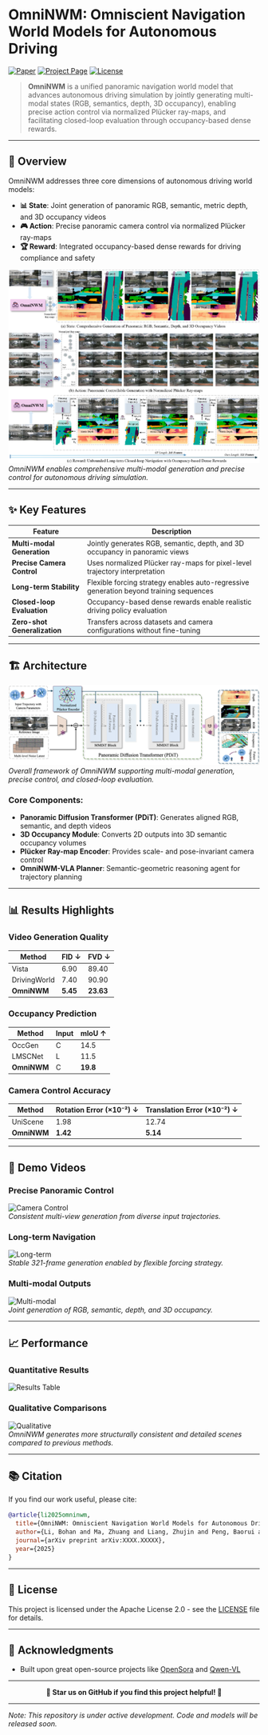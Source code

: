 # OmniNWM: Omniscient Navigation World Models for Autonomous Driving

[![Paper](https://img.shields.io/badge/Paper-Arxiv-red)](https://github.com/Arlo0o/OmniNWM)
[![Project Page](https://img.shields.io/badge/Project-Page-green)](https://github.com/Arlo0o/OmniNWM)
[![License](https://img.shields.io/badge/License-Apache%202.0-orange)](LICENSE)

> **OmniNWM** is a unified panoramic navigation world model that advances autonomous driving simulation by jointly generating multi-modal states (RGB, semantics, depth, 3D occupancy), enabling precise action control via normalized Plücker ray-maps, and facilitating closed-loop evaluation through occupancy-based dense rewards.

---

## 🎯 Overview

OmniNWM addresses three core dimensions of autonomous driving world models:

- **📊 State**: Joint generation of panoramic RGB, semantic, metric depth, and 3D occupancy videos
- **🎮 Action**: Precise panoramic camera control via normalized Plücker ray-maps
- **🏆 Reward**: Integrated occupancy-based dense rewards for driving compliance and safety

![Teaser](assets/teaser.png)  
*OmniNWM enables comprehensive multi-modal generation and precise control for autonomous driving simulation.*

---

## ✨ Key Features

| Feature | Description |
|---------|-------------|
| **Multi-modal Generation** | Jointly generates RGB, semantic, depth, and 3D occupancy in panoramic views |
| **Precise Camera Control** | Uses normalized Plücker ray-maps for pixel-level trajectory interpretation |
| **Long-term Stability** | Flexible forcing strategy enables auto-regressive generation beyond training sequences |
| **Closed-loop Evaluation** | Occupancy-based dense rewards enable realistic driving policy evaluation |
| **Zero-shot Generalization** | Transfers across datasets and camera configurations without fine-tuning |

---

## 🏗️ Architecture

![Architecture](assets/architecture.png)  
*Overall framework of OmniNWM supporting multi-modal generation, precise control, and closed-loop evaluation.*

### Core Components:
- **Panoramic Diffusion Transformer (PDiT)**: Generates aligned RGB, semantic, and depth videos
- **3D Occupancy Module**: Converts 2D outputs into 3D semantic occupancy volumes
- **Plücker Ray-map Encoder**: Provides scale- and pose-invariant camera control
- **OmniNWM-VLA Planner**: Semantic-geometric reasoning agent for trajectory planning

---

## 📊 Results Highlights

### Video Generation Quality
| Method | FID ↓ | FVD ↓ |
|--------|-------|-------|
| Vista | 6.90 | 89.40 |
| DrivingWorld | 7.40 | 90.90 |
| **OmniNWM** | **5.45** | **23.63** |

### Occupancy Prediction
| Method | Input | mIoU ↑ |
|--------|-------|--------|
| OccGen | C | 14.5 |
| LMSCNet | L | 11.5 |
| **OmniNWM** | C | **19.8** |

### Camera Control Accuracy
| Method | Rotation Error (×10⁻²) ↓ | Translation Error (×10⁻²) ↓ |
|--------|--------------------------|----------------------------|
| UniScene | 1.98 | 12.74 |
| **OmniNWM** | **1.42** | **5.14** |

---

## 🎥 Demo Videos

### Precise Panoramic Control
![Camera Control](assets/camera_control.gif)  
*Consistent multi-view generation from diverse input trajectories.*

### Long-term Navigation
![Long-term](assets/long_term.gif)  
*Stable 321-frame generation enabled by flexible forcing strategy.*

### Multi-modal Outputs
![Multi-modal](assets/multi_modal.gif)  
*Joint generation of RGB, semantic, depth, and 3D occupancy.*

---



## 📈 Performance

### Quantitative Results
![Results Table](assets/results_table.png)

### Qualitative Comparisons
![Qualitative](assets/qualitative_comparison.png)  
*OmniNWM generates more structurally consistent and detailed scenes compared to previous methods.*

---

## 📚 Citation

If you find our work useful, please cite:

```bibtex
@article{li2025omninwm,
  title={OmniNWM: Omniscient Navigation World Models for Autonomous Driving},
  author={Li, Bohan and Ma, Zhuang and Liang, Zhujin and Peng, Baorui and Liu, Zhenqiang and Du, Dalong and Ma, Chao and Jin, Yueming and Zhao, Hao and Zeng, Wenjun and Jin, Xin},
  journal={arXiv preprint arXiv:XXXX.XXXXX},
  year={2025}
}
```


---

## 📄 License

This project is licensed under the Apache License 2.0 - see the [LICENSE](LICENSE) file for details.

---

## 🙏 Acknowledgments

- Built upon great open-source projects like [OpenSora](https://github.com/hpcaitech/Open-Sora) and [Qwen-VL](https://github.com/QwenLM/Qwen-VL)


---

<div align="center">

**🌟 Star us on GitHub if you find this project helpful! 🌟**

</div>

---

*Note: This repository is under active development. Code and models will be released soon.*
